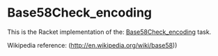 # Base58Check_encoding

This is the Racket implementation of the: [Base58Check_encoding](https://rosettacode.org/wiki/Base58Check_encoding) task.

Wikipedia reference: (http://en.wikipedia.org/wiki/base58))

